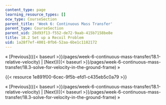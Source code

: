 ```yaml
---
content_type: page
learning_resource_types: []
ocw_type: CourseSection
parent_title: 'Week 6: Continuous Mass Transfer'
parent_type: CourseSection
parent_uid: 28d93f13-f552-de72-9aab-415b7158be8e
title: 18.2 Set up a Recoil Problem
uid: 1a28f7ef-4001-0fb6-52aa-6be1c1182172
---
```


« [Previous]({{< baseurl >}}/pages/week-6-continuous-mass-transfer/18.1-relative-velocity) | [Next]({{< baseurl >}}/pages/week-6-continuous-mass-transfer/18.3-solve-for-velocity-in-the-ground-frame) »

{{< resource 1e891f00-6cec-9f5b-efd1-c435eb5c0a79 >}}

« [Previous]({{< baseurl >}}/pages/week-6-continuous-mass-transfer/18.1-relative-velocity) | [Next]({{< baseurl >}}/pages/week-6-continuous-mass-transfer/18.3-solve-for-velocity-in-the-ground-frame) »